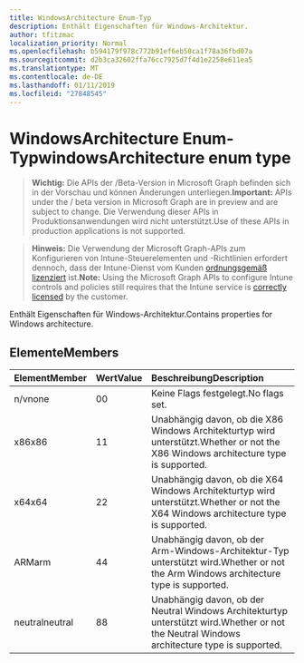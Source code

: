 ```yaml
---
title: WindowsArchitecture Enum-Typ
description: Enthält Eigenschaften für Windows-Architektur.
author: tfitzmac
localization_priority: Normal
ms.openlocfilehash: b594179f978c772b91ef6eb50ca1f78a36fbd07a
ms.sourcegitcommit: d2b3ca32602ffa76cc7925d7f4d1e2258e611ea5
ms.translationtype: MT
ms.contentlocale: de-DE
ms.lasthandoff: 01/11/2019
ms.locfileid: "27848545"
---
```

# <a name="windowsarchitecture-enum-type"></a><span data-ttu-id="ab357-103">WindowsArchitecture Enum-Typ</span><span class="sxs-lookup"><span data-stu-id="ab357-103">windowsArchitecture enum type</span></span>

> <span data-ttu-id="ab357-104">**Wichtig:** Die APIs der /Beta-Version in Microsoft Graph befinden sich in der Vorschau und können Änderungen unterliegen.</span><span class="sxs-lookup"><span data-stu-id="ab357-104">**Important:** APIs under the / beta version in Microsoft Graph are in preview and are subject to change.</span></span> <span data-ttu-id="ab357-105">Die Verwendung dieser APIs in Produktionsanwendungen wird nicht unterstützt.</span><span class="sxs-lookup"><span data-stu-id="ab357-105">Use of these APIs in production applications is not supported.</span></span>

> <span data-ttu-id="ab357-106">**Hinweis:** Die Verwendung der Microsoft Graph-APIs zum Konfigurieren von Intune-Steuerelementen und -Richtlinien erfordert dennoch, dass der Intune-Dienst vom Kunden [ordnungsgemäß lizenziert](https://go.microsoft.com/fwlink/?linkid=839381) ist.</span><span class="sxs-lookup"><span data-stu-id="ab357-106">**Note:** Using the Microsoft Graph APIs to configure Intune controls and policies still requires that the Intune service is [correctly licensed](https://go.microsoft.com/fwlink/?linkid=839381) by the customer.</span></span>

<span data-ttu-id="ab357-107">Enthält Eigenschaften für Windows-Architektur.</span><span class="sxs-lookup"><span data-stu-id="ab357-107">Contains properties for Windows architecture.</span></span>
## <a name="members"></a><span data-ttu-id="ab357-108">Elemente</span><span class="sxs-lookup"><span data-stu-id="ab357-108">Members</span></span>
|<span data-ttu-id="ab357-109">Element</span><span class="sxs-lookup"><span data-stu-id="ab357-109">Member</span></span>|<span data-ttu-id="ab357-110">Wert</span><span class="sxs-lookup"><span data-stu-id="ab357-110">Value</span></span>|<span data-ttu-id="ab357-111">Beschreibung</span><span class="sxs-lookup"><span data-stu-id="ab357-111">Description</span></span>|
|:---|:---|:---|
|<span data-ttu-id="ab357-112">n/v</span><span class="sxs-lookup"><span data-stu-id="ab357-112">none</span></span>|<span data-ttu-id="ab357-113">0</span><span class="sxs-lookup"><span data-stu-id="ab357-113">0</span></span>|<span data-ttu-id="ab357-114">Keine Flags festgelegt.</span><span class="sxs-lookup"><span data-stu-id="ab357-114">No flags set.</span></span>|
|<span data-ttu-id="ab357-115">x86</span><span class="sxs-lookup"><span data-stu-id="ab357-115">x86</span></span>|<span data-ttu-id="ab357-116">1</span><span class="sxs-lookup"><span data-stu-id="ab357-116">1</span></span>|<span data-ttu-id="ab357-117">Unabhängig davon, ob die X86 Windows Architekturtyp wird unterstützt.</span><span class="sxs-lookup"><span data-stu-id="ab357-117">Whether or not the X86 Windows architecture type is supported.</span></span>|
|<span data-ttu-id="ab357-118">x64</span><span class="sxs-lookup"><span data-stu-id="ab357-118">x64</span></span>|<span data-ttu-id="ab357-119">2</span><span class="sxs-lookup"><span data-stu-id="ab357-119">2</span></span>|<span data-ttu-id="ab357-120">Unabhängig davon, ob die X64 Windows Architekturtyp wird unterstützt.</span><span class="sxs-lookup"><span data-stu-id="ab357-120">Whether or not the X64 Windows architecture type is supported.</span></span>|
|<span data-ttu-id="ab357-121">ARM</span><span class="sxs-lookup"><span data-stu-id="ab357-121">arm</span></span>|<span data-ttu-id="ab357-122">4</span><span class="sxs-lookup"><span data-stu-id="ab357-122">4</span></span>|<span data-ttu-id="ab357-123">Unabhängig davon, ob der Arm-Windows-Architektur-Typ unterstützt wird.</span><span class="sxs-lookup"><span data-stu-id="ab357-123">Whether or not the Arm Windows architecture type is supported.</span></span>|
|<span data-ttu-id="ab357-124">neutral</span><span class="sxs-lookup"><span data-stu-id="ab357-124">neutral</span></span>|<span data-ttu-id="ab357-125">8</span><span class="sxs-lookup"><span data-stu-id="ab357-125">8</span></span>|<span data-ttu-id="ab357-126">Unabhängig davon, ob der Neutral Windows Architekturtyp unterstützt wird.</span><span class="sxs-lookup"><span data-stu-id="ab357-126">Whether or not the Neutral Windows architecture type is supported.</span></span>|





